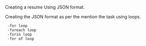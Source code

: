 
Creating a resume Using JSON format.

Creating the JSON format as per the mention the task using loops.
    
     -for loop
     -foreach loop
     -forin loop
     -for of loop
   


